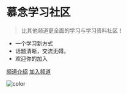 # 慕念学习社区

> 比其他频道更全面的学习与学习资料社区！

- 一个学习新方式
- 话题清晰，交流无碍。
- 欢迎你的加入

[频道介绍](http://mnxs.ljjie.cn/#/mnxs)
[加入频道](https://qun.qq.com/qqweb/qunpro/share?_wv=3&wwv=128&inviteCode=KBcyA&from=246610&biz=ka)

![color](#F5FFFA)
